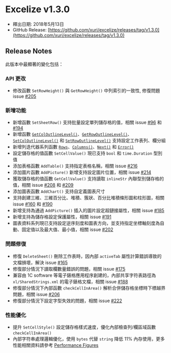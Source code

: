 # Excelize v1.3.0

* 釋出日期: 2018年5月13日
* GitHub Release: [https://github.com/xuri/excelize/releases/tag/v1.3.0](https://github.com/xuri/excelize/releases/tag/v1.3.0)

## Release Notes

此版本中最顯著的變化包括：

### API 更改

* 修改函數 `SetRowHeight()` 與 `GetRowHeight()` 中列索引的一致性, 修復問題 issue [#205](https://github.com/xuri/excelize/issues/205)

### 新增功能

* 新增函數 `SetSheetRow()` 支持批量設定單列儲存格的值，相關 issue [#96](https://github.com/xuri/excelize/issues/96) 和 [#194](https://github.com/xuri/excelize/issues/194)
* 新增函數 [`GetColOutlineLevel()`](https://pkg.go.dev/github.com/360EntSecGroup-Skylar/excelize@v1.3.0#File.GetColOutlineLevel)、[`GetRowOutlineLevel()`](https://pkg.go.dev/github.com/360EntSecGroup-Skylar/excelize@v1.3.0#File.GetRowOutlineLevel)、[`SetColOutlineLevel()`](https://pkg.go.dev/github.com/360EntSecGroup-Skylar/excelize@v1.3.0#File.SetColOutlineLevel) 和 [`SetRowOutlineLevel()`](https://pkg.go.dev/github.com/360EntSecGroup-Skylar/excelize@v1.3.0#File.SetRowOutlineLevel) 支持設定工作表列、欄分組
* 新增列迭代器系列函數 [`Rows`](https://pkg.go.dev/github.com/360EntSecGroup-Skylar/excelize@v1.3.0#Rows)、[`Columns()`](https://pkg.go.dev/github.com/360EntSecGroup-Skylar/excelize@v1.3.0#Rows.Columns)、[`Next()`](https://pkg.go.dev/github.com/360EntSecGroup-Skylar/excelize@v1.3.0#Rows.Next) 和 [`Error()`](https://pkg.go.dev/github.com/360EntSecGroup-Skylar/excelize@v1.3.0#Rows.Error)
* 設定儲存格的值函數 `SetCellValue()` 現已支持 `bool` 和 `time.Duration` 型別值
* 添加表格函數 `AddTable()` 支持指定表格名稱，相關 issue [#216](https://github.com/xuri/excelize/issues/216)
* 添加圖片函數 `AddPicture()` 新增支持設定圖片位置，相關 issue [#214](https://github.com/xuri/excelize/issues/214)
* 獲取儲存格的值函數 `GetCellValue()` 支持讀取 `inlineStr` 內聯型別儲存格的值，相關 issue [#208](https://github.com/xuri/excelize/issues/208) 和 [#209](https://github.com/xuri/excelize/issues/209)
* 添加圖表函數 `AddChart()` 支持自定義圖表尺寸
* 支持創建三維、三維百分比、堆積、簇狀、百分比堆積條形圖和柱形圖，相關 issue [#160](https://github.com/xuri/excelize/issues/160) 和 [#190](https://github.com/xuri/excelize/issues/190)
* 新增支持為通過 `AddPicture()` 插入的圖片設定超鏈接屬性，相關 issue [#185](https://github.com/xuri/excelize/issues/185)
* 新增支持為儲存格設定保護屬性，相關 issue [#191](https://github.com/xuri/excelize/issues/191)
* 圖表資料系列現已支持設定逆序刻度和圖表方向，並支持指定坐標軸刻度為自動、固定值以及最大值、最小值，相關 issue [#202](https://github.com/xuri/excelize/issues/202)

### 問題修復

* 修復 `DeleteSheet()` 刪除工作表時，因內部 `activeTab` 屬性計算錯誤導致的文檔損壞，解決 issue [#165](https://github.com/xuri/excelize/issues/165)
* 修復部分情況下讀取欄數量錯誤的問題，相關 issue [#175](https://github.com/xuri/excelize/issues/175)
* 兼容由 1C software 等電子錶格應用程序創建的，內部共享字符表路徑為 `xl/SharedStrings.xml` 的電子錶格文檔，相關 issue [#188](https://github.com/xuri/excelize/issues/188)
* 修復部分情況下內部函數 `checkCellInArea()` 解析合併儲存格坐標時下標越界問題，相關 issue [#206](https://github.com/xuri/excelize/issues/206)
* 修復部分情況下設定字型失效的問題，相關 issue [#222](https://github.com/xuri/excelize/issues/222)


### 性能優化

* 提升 `SetCellStyle()` 設定儲存格樣式速度，優化內部檢查列/欄區域函數 `checkCellInArea()`
* 內部字符串處理邏輯優化，使用 `bytes` 代替 `string` 降低 11% 內存使用，更多性能相關資料請參考 [Performance Figures](github.com/xuri/excelize/wiki#performance-figures)
